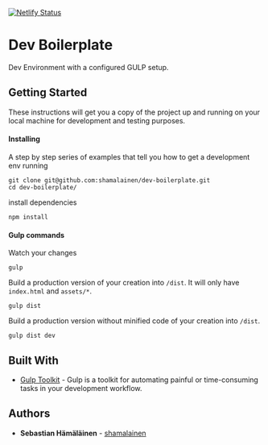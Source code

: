 [![Netlify Status](https://api.netlify.com/api/v1/badges/43085e2a-22a6-4950-8ab5-eb0b9575babf/deploy-status)](https://app.netlify.com/sites/lucid-babbage-8076bb/deploys)

# Dev Boilerplate

Dev Environment with a configured GULP setup.

## Getting Started

These instructions will get you a copy of the project up and running on your local machine for development and testing purposes.

#### Installing

A step by step series of examples that tell you how to get a development env running

```
git clone git@github.com:shamalainen/dev-boilerplate.git
cd dev-boilerplate/
```

install dependencies

```
npm install
```

#### Gulp commands

Watch your changes

```
gulp
```

Build a production version of your creation into `/dist`.
It will only have `index.html` and `assets/*`.

```
gulp dist
```

Build a production version without minified code of your creation into `/dist`.

```
gulp dist dev
```

## Built With

- [Gulp Toolkit](https://gulpjs.com/) - Gulp is a toolkit for automating painful or time-consuming tasks in your development workflow.

## Authors

- **Sebastian Hämäläinen** - [shamalainen](https://github.com/shamalainen)
